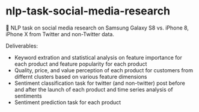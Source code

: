 # nlp-task-social-media-research
:speech_balloon: NLP task on social media research on Samsung Galaxy S8 vs. iPhone 8, iPhone X from Twitter and non-Twitter data.

Deliverables:
- Keyword extration and statistical analysis on feature importance for each product and feature popularity for each product
- Quality, price, and value perception of each product for customers from differnt clusters based on various feature dimensions
- Sentiment classification task for twitter (and non-twitter) post before and after the launch of each product and time series analysis of sentiments
- Sentiment prediction task for each product
